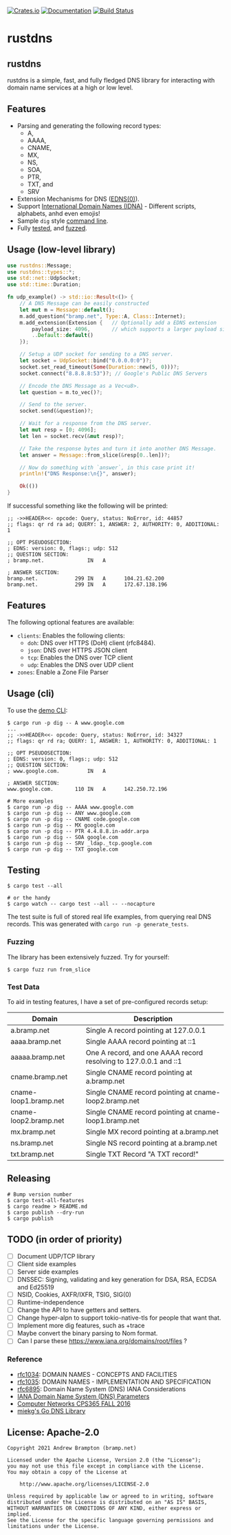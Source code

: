 [![Crates.io](https://img.shields.io/crates/v/rustdns.svg)](https://crates.io/crates/rustdns)
[![Documentation](https://docs.rs/rustdns/badge.svg)](https://docs.rs/rustdns)
[![Build Status](https://github.com/bramp/rustdns/actions/workflows/rust.yml/badge.svg)](https://github.com/bramp/rustdns)

# rustdns

## rustdns

rustdns is a simple, fast, and fully fledged DNS library for interacting
with domain name services at a high or low level.

## Features
* Parsing and generating the following record types:
  * A,
  * AAAA,
  * CNAME,
  * MX,
  * NS,
  * SOA,
  * PTR,
  * TXT, and
  * SRV
* Extension Mechanisms for DNS ([EDNS(0)]).
* Support [International Domain Names (IDNA)](https://en.wikipedia.org/wiki/Internationalized_domain_name) - Different scripts, alphabets, anhd even emojis!
* Sample `dig` style [command line](#usage-cli).
* Fully [tested](#testing), and [fuzzed](#fuzzing).

## Usage (low-level library)

```rust
use rustdns::Message;
use rustdns::types::*;
use std::net::UdpSocket;
use std::time::Duration;

fn udp_example() -> std::io::Result<()> {
    // A DNS Message can be easily constructed
    let mut m = Message::default();
    m.add_question("bramp.net", Type::A, Class::Internet);
    m.add_extension(Extension {   // Optionally add a EDNS extension
        payload_size: 4096,       // which supports a larger payload size.
        ..Default::default()
    });

    // Setup a UDP socket for sending to a DNS server.
    let socket = UdpSocket::bind("0.0.0.0:0")?;
    socket.set_read_timeout(Some(Duration::new(5, 0)))?;
    socket.connect("8.8.8.8:53")?; // Google's Public DNS Servers

    // Encode the DNS Message as a Vec<u8>.
    let question = m.to_vec()?;

    // Send to the server.
    socket.send(&question)?;

    // Wait for a response from the DNS server.
    let mut resp = [0; 4096];
    let len = socket.recv(&mut resp)?;

    // Take the response bytes and turn it into another DNS Message.
    let answer = Message::from_slice(&resp[0..len])?;

    // Now do something with `answer`, in this case print it!
    println!("DNS Response:\n{}", answer);

    Ok(())
}
```

If successful something like the following will be printed:

```
;; ->>HEADER<<- opcode: Query, status: NoError, id: 44857
;; flags: qr rd ra ad; QUERY: 1, ANSWER: 2, AUTHORITY: 0, ADDITIONAL: 1

;; OPT PSEUDOSECTION:
; EDNS: version: 0, flags:; udp: 512
;; QUESTION SECTION:
; bramp.net.              IN   A

; ANSWER SECTION:
bramp.net.            299 IN   A      104.21.62.200
bramp.net.            299 IN   A      172.67.138.196
```

## Features
The following optional features are available:

- `clients`: Enables the following clients:
  - `doh`: DNS over HTTPS (DoH) client (rfc8484).
  - `json`: DNS over HTTPS JSON client
  - `tcp`: Enables the DNS over TCP client
  - `udp`: Enables the DNS over UDP client
- `zones`: Enable a Zone File Parser

## Usage (cli)

To use the [demo CLI](https://github.com/bramp/rustdns/blob/main/src/rustdns/dig/main.rs):

```shell
$ cargo run -p dig -- A www.google.com
...
;; ->>HEADER<<- opcode: Query, status: NoError, id: 34327
;; flags: qr rd ra; QUERY: 1, ANSWER: 1, AUTHORITY: 0, ADDITIONAL: 1

;; OPT PSEUDOSECTION:
; EDNS: version: 0, flags:; udp: 512
;; QUESTION SECTION:
; www.google.com.         IN   A

; ANSWER SECTION:
www.google.com.       110 IN   A      142.250.72.196

# More examples
$ cargo run -p dig -- AAAA www.google.com
$ cargo run -p dig -- ANY www.google.com
$ cargo run -p dig -- CNAME code.google.com
$ cargo run -p dig -- MX google.com
$ cargo run -p dig -- PTR 4.4.8.8.in-addr.arpa
$ cargo run -p dig -- SOA google.com
$ cargo run -p dig -- SRV _ldap._tcp.google.com
$ cargo run -p dig -- TXT google.com
```
## Testing

```shell
$ cargo test --all

# or the handy
$ cargo watch -- cargo test --all -- --nocapture
```

The test suite is full of stored real life examples, from querying real DNS records.
This was generated with `cargo run -p generate_tests`.

### Fuzzing

The library has been extensively fuzzed. Try for yourself:

```shell
$ cargo fuzz run from_slice
```

### Test Data

To aid in testing features, I have a set of pre-configured records setup:

| Domain                | Description |
| --------------------- | ----------- |
| a.bramp.net           | Single A record pointing at 127.0.0.1 |
| aaaa.bramp.net        | Single AAAA record pointing at ::1 |
| aaaaa.bramp.net       | One A record, and one AAAA record resolving to 127.0.0.1 and ::1 |
| cname.bramp.net       | Single CNAME record pointing at a.bramp.net |
| cname-loop1.bramp.net | Single CNAME record pointing at cname-loop2.bramp.net |
| cname-loop2.bramp.net | Single CNAME record pointing at cname-loop1.bramp.net |
| mx.bramp.net          | Single MX record pointing at a.bramp.net |
| ns.bramp.net          | Single NS record pointing at a.bramp.net |
| txt.bramp.net         | Single TXT Record "A TXT record!" |

## Releasing

```shell
# Bump version number
$ cargo test-all-features
$ cargo readme > README.md
$ cargo publish --dry-run
$ cargo publish
```

## TODO (in order of priority)
* [ ] Document UDP/TCP library
* [ ] Client side examples
* [ ] Server side examples
* [ ] DNSSEC: Signing, validating and key generation for DSA, RSA, ECDSA and Ed25519
* [ ] NSID, Cookies, AXFR/IXFR, TSIG, SIG(0)
* [ ] Runtime-independence
* [ ] Change the API to have getters and setters.
* [ ] Change hyper-alpn to support tokio-native-tls for people that want that.
* [ ] Implement more dig features, such as +trace
* [ ] Maybe convert the binary parsing to Nom format.
* [ ] Can I parse these https://www.iana.org/domains/root/files ?

### Reference

* [rfc1034]: DOMAIN NAMES - CONCEPTS AND FACILITIES
* [rfc1035]: DOMAIN NAMES - IMPLEMENTATION AND SPECIFICATION
* [rfc6895]: Domain Name System (DNS) IANA Considerations
* [IANA Domain Name System (DNS) Parameters](https://www.iana.org/assignments/dns-parameters/dns-parameters.xhtml)
* [Computer Networks CPS365 FALL 2016](https://courses.cs.duke.edu//fall16/compsci356/DNS/DNS-primer.pdf)
* [miekg's Go DNS Library](https://github.com/miekg/dns)

[EDNS(0)]: https://en.wikipedia.org/wiki/Extension_Mechanisms_for_DNS
[rfc1034]: https://datatracker.ietf.org/doc/html/rfc1034
[rfc1035]: https://datatracker.ietf.org/doc/html/rfc1035
[rfc6895]: https://datatracker.ietf.org/doc/html/rfc6895

## License: Apache-2.0

```
Copyright 2021 Andrew Brampton (bramp.net)

Licensed under the Apache License, Version 2.0 (the "License");
you may not use this file except in compliance with the License.
You may obtain a copy of the License at

    http://www.apache.org/licenses/LICENSE-2.0

Unless required by applicable law or agreed to in writing, software
distributed under the License is distributed on an "AS IS" BASIS,
WITHOUT WARRANTIES OR CONDITIONS OF ANY KIND, either express or implied.
See the License for the specific language governing permissions and
limitations under the License.
```
